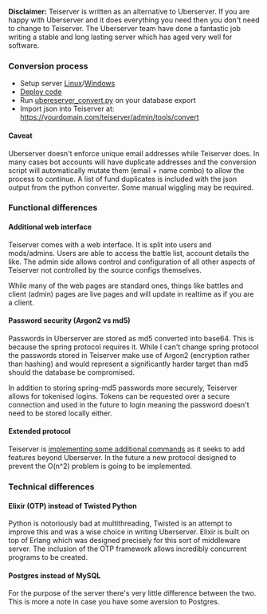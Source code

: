 **Disclaimer:** Teiserver is written as an alternative to Uberserver. If you are happy with Uberserver and it does everything you need then you don't need to change to Teiserver. The Uberserver team have done a fantastic job writing a stable and long lasting server which has aged very well for software.

### Conversion process
- Setup server [Linux](production_setup_linux.md)/[Windows](production_setup_windows.md)
- [Deploy code](deployment.md)
- Run [ubereserver_convert.py](../prod/uberserver_convert.py) on your database export
- Import json into Teiserver at: https://yourdomain.com/teiserver/admin/tools/convert

#### Caveat
Uberserver doesn't enforce unique email addresses while Teiserver does. In many cases bot accounts will have duplicate addresses and the conversion script will automatically mutate them (email + name combo) to allow the process to continue. A list of fund duplicates is included with the json output from the python converter. Some manual wiggling may be required.

### Functional differences
#### Additional web interface
Teiserver comes with a web interface. It is split into users and mods/admins. Users are able to access the battle list, account details the like. The admin side allows control and configuration of all other aspects of Teiserver not controlled by the source configs themselves.

While many of the web pages are standard ones, things like battles and client (admin) pages are live pages and will update in realtime as if you are a client.

#### Password security (Argon2 vs md5)
Passwords in Uberserver are stored as md5 converted into base64. This is because the spring protocol requires it. While I can't change spring protocol the passwords stored in Teiserver make use of Argon2 (encryption rather than hashing) and would represent a significantly harder target than md5 should the database be compromised.

In addition to storing spring-md5 passwords more securely, Teiserver allows for tokenised logins. Tokens can be requested over a secure connection and used in the future to login meaning the password doesn't need to be stored locally either.

#### Extended protocol
Teiserver is [implementing some additional commands](/documents/spring/extensions.md) as it seeks to add features beyond Uberserver. In the future a new protocol designed to prevent the O(n^2) problem is going to be implemented.

### Technical differences
#### Elixir (OTP) instead of Twisted Python
Python is notoriously bad at multithreading, Twisted is an attempt to improve this and was a wise choice in writing Uberserver. Elixir is built on top of Erlang which was designed precisely for this sort of middleware server. The inclusion of the OTP framework allows incredibly concurrent programs to be created.

#### Postgres instead of MySQL
For the purpose of the server there's very little difference between the two. This is more a note in case you have some aversion to Postgres.
